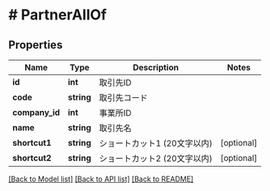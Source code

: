 # # PartnerAllOf

## Properties

Name | Type | Description | Notes
------------ | ------------- | ------------- | -------------
**id** | **int** | 取引先ID | 
**code** | **string** | 取引先コード | 
**company_id** | **int** | 事業所ID | 
**name** | **string** | 取引先名 | 
**shortcut1** | **string** | ショートカット1 (20文字以内) | [optional] 
**shortcut2** | **string** | ショートカット2 (20文字以内) | [optional] 

[[Back to Model list]](../../README.md#documentation-for-models) [[Back to API list]](../../README.md#documentation-for-api-endpoints) [[Back to README]](../../README.md)


